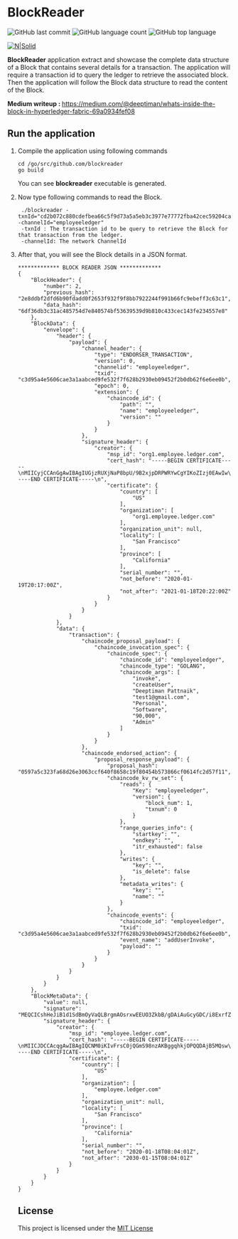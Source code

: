 <h1>BlockReader</h1>
<p>     <img alt="GitHub last commit" src="https://img.shields.io/github/last-commit/Deeptiman/blockreader">  <img alt="GitHub language count" src="https://img.shields.io/github/languages/count/Deeptiman/blockreader"> <img alt="GitHub top language" src="https://img.shields.io/github/languages/top/Deeptiman/blockreader"></p>
<p><a href="https://www.hyperledger.org/projects/fabric"><img src="https://www.hyperledger.org/wp-content/uploads/2016/09/logo_hl_new.png" alt="N|Solid"></a></p>
<p><b>BlockReader</b> application extract and showcase the complete data structure of a Block that contains several details for a transaction. The application will require a transaction id to query the ledger to retrieve the associated block. Then the application will follow the Block data structure to read the content of the Block.</p>
<p><b>Medium writeup : </b><a href="https://medium.com/@deeptiman/whats-inside-the-block-in-hyperledger-fabric-69a0934fef08">https://medium.com/@deeptiman/whats-inside-the-block-in-hyperledger-fabric-69a0934fef08</a>


<h2> Run the application </h2>
<ol>
  <li> 
    Compile the application using following commands 
                
    cd /go/src/github.com/blockreader
    go build            
   
 You can see <b>blockreader</b> executable is generated.
  </li>
 
  <li>
  
   Now type following commands to read the Block.
  
   
                
     ./blockreader -txnId="cd2b072c880cdefbea66c5f9d73a5a5eb3c3977e77772fba42cec59204ca2980" -channelId="employeeledger"            
     -txnId : The transaction id to be query to retrieve the Block for that transaction from the ledger.
     -channelId: The network ChannelId
                
  
  </li>
  
  <li>
   After that, you will see the Block details in a JSON format.
       
    ************* BLOCK READER JSON ************* 
    {
        "BlockHeader": {
            "number": 2,
            "previous_hash": "2e8ddbf2dfd6b90fdadd0f2653f932f9f8bb7922244f991b66fc9ebeff3c63c1",
            "data_hash": "6df36db3c31ac485754d7e840574bf53639539d9b810c433cec143fe234557e8"
        },
        "BlockData": {
            "envelope": {
                "header": {
                    "payload": {
                        "channel_header": {
                            "type": "ENDORSER_TRANSACTION",
                            "version": 0,
                            "channelid": "employeeledger",
                            "txid": "c3d95a4e5606cae3a1aabced9fe532f7f628b2930eb09452f2b0db62f6e6ee0b",
                            "epoch": 0,
                            "extension": {
                                "chaincode_id": {
                                    "path": "",
                                    "name": "employeeledger",
                                    "version": ""
                                }
                            }
                        },
                        "signature_header": {
                            "creator": {
                                "msp_id": "org1.employee.ledger.com",
                                "cert_hash": "-----BEGIN CERTIFICATE-----\nMIICyjCCAnGgAwIBAgIUGjzRUXjNaP8bpU/9B2xjpDRPWRYwCgYIKoZIzj0EAwIw\ngYMxCzAJBgNVBAYTAlVTMRMwEQYDVQQIEwpDYWxpZm9ybmlhMRYwFAYDVQQHEw1T\nYW4gRnJhbmNpc2NvMSEwHwYDVQQKExhvcmcxLmVtcGxveWVlLmxlZGdlci5jb20x\nJDAiBgNVBAMTG2NhLm9yZzEuZW1wbG95ZWUubGVkZ2VyLmNvbTAeFw0yMDAxMTky\nMDE3MDBaFw0yMTAxMTgyMDIyMDBaMDYxGjALBgNVBAsTBHVzZXIwCwYDVQQLEwRv\ncmcxMRgwFgYDVQQDDA90ZXN0MUBnbWFpbC5jb20wWTATBgcqhkjOPQIBBggqhkjO\nPQMBBwNCAARifA6/HyRpmvTk6oNRCeB8QRWgysaxIxaTd36YHgTqFWlSA0oUE2PI\n2HZ7EiY/AOixTtQGzrAoxYgwpz219LBLo4IBDTCCAQkwDgYDVR0PAQH/BAQDAgeA\nMAwGA1UdEwEB/wQCMAAwHQYDVR0OBBYEFEvpcBUx2KVrXK3HJ/d7wLbYOsWRMCsG\nA1UdIwQkMCKAIGDnIjkscY/5fSt5a+QeZtR7sLnSYbI6t10GiS1huLBJMCQGA1Ud\nEQQdMBuCGWRlZXB0aW1hbnBjLUxlbm92by1HNTAtNDUwdwYIKgMEBQYHCAEEa3si\nYXR0cnMiOnsiaGYuQWZmaWxpYXRpb24iOiJvcmcxIiwiaGYuRW5yb2xsbWVudElE\nIjoidGVzdDFAZ21haWwuY29tIiwiaGYuVHlwZSI6InVzZXIiLCJ1c2VybW9kZSI6\nIkFkbWluIn19MAoGCCqGSM49BAMCA0cAMEQCIDUqcBCkezNYkoOpXzJb5F7ZMsaF\nkamc0bRNCLZy4nlSAiBYodLyCs7iivVonEn49L5GaH7c6zUmQw1hcL9AoGttVw==\n-----END CERTIFICATE-----\n",
                                "certificate": {
                                    "country": [
                                        "US"
                                    ],
                                    "organization": [
                                        "org1.employee.ledger.com"
                                    ],
                                    "organization_unit": null,
                                    "locality": [
                                        "San Francisco"
                                    ],
                                    "province": [
                                        "California"
                                    ],
                                    "serial_number": "",
                                    "not_before": "2020-01-19T20:17:00Z",
                                    "not_after": "2021-01-18T20:22:00Z"
                                }
                            }
                        }
                    }
                },
                "data": {
                    "transaction": {
                        "chaincode_proposal_payload": {
                            "chaincode_invocation_spec": {
                                "chaincode_spec": {
                                    "chaincode_id": "employeeledger",
                                    "chaincode_type": "GOLANG",
                                    "chaincode_args": [
                                        "invoke",
                                        "createUser",
                                        "Deeptiman Pattnaik",
                                        "test1@gmail.com",
                                        "Personal",
                                        "Software",
                                        "90,000",
                                        "Admin"
                                    ]
                                }
                            }
                        },
                        "chaincode_endorsed_action": {
                            "proposal_response_payload": {
                                "proposal_hash": "0597a5c323fa68d26e3063ccf640f8658c19f80454b573866cf0614fc2d57f11",
                                "chaincode_kv_rw_set": {
                                    "reads": {
                                        "Key": "employeeledger",
                                        "version": {
                                            "block_num": 1,
                                            "txnum": 0
                                        }
                                    },
                                    "range_queries_info": {
                                        "startkey": "",
                                        "endkey": "",
                                        "itr_exhausted": false
                                    },
                                    "writes": {
                                        "key": "",
                                        "is_delete": false
                                    },
                                    "metadata_writes": {
                                        "key": "",
                                        "name": ""
                                    }
                                },
                                "chaincode_events": {
                                    "chaincode_id": "employeeledger",
                                    "txid": "c3d95a4e5606cae3a1aabced9fe532f7f628b2930eb09452f2b0db62f6e6ee0b",
                                    "event_name": "addUserInvoke",
                                    "payload": ""
                                }
                            }
                        }
                    }
                }
            }
        },
        "BlockMetaData": {
            "value": null,
            "signature": "MEQCICshHeJiB1d1SdBmOyVaQLBrgmAOsrxwEEUO3ZkbB/gDAiAuGcyGDC/i8ExrfZg0p5zzSP/HnBODqSOe5kucVA0ZQg==",
            "signature_header": {
                "creator": {
                    "msp_id": "employee.ledger.com",
                    "cert_hash": "-----BEGIN CERTIFICATE-----\nMIICJDCCAcqgAwIBAgIQCNM0iKIvFrsC0jQGmS98nzAKBggqhkjOPQQDAjB5MQsw\nCQYDVQQGEwJVUzETMBEGA1UECBMKQ2FsaWZvcm5pYTEWMBQGA1UEBxMNU2FuIEZy\nYW5jaXNjbzEcMBoGA1UEChMTZW1wbG95ZWUubGVkZ2VyLmNvbTEfMB0GA1UEAxMW\nY2EuZW1wbG95ZWUubGVkZ2VyLmNvbTAeFw0yMDAxMTgwODA0MDFaFw0zMDAxMTUw\nODA0MDFaMGAxCzAJBgNVBAYTAlVTMRMwEQYDVQQIEwpDYWxpZm9ybmlhMRYwFAYD\nVQQHEw1TYW4gRnJhbmNpc2NvMSQwIgYDVQQDExtvcmRlcmVyLmVtcGxveWVlLmxl\nZGdlci5jb20wWTATBgcqhkjOPQIBBggqhkjOPQMBBwNCAASmE81Sa568qPkJHZR5\nsHtTpF7cLqyhNiHg8Qroq1xlZrdUNxBhIKpT1KMEWA8N1e2sr8HgTLZCL+6s/AHp\nKUXRo00wSzAOBgNVHQ8BAf8EBAMCB4AwDAYDVR0TAQH/BAIwADArBgNVHSMEJDAi\ngCDdKLH7Qvi6j2qO/O4Qb9iZHSAxS1KcLt/XePcoVfHz4jAKBggqhkjOPQQDAgNI\nADBFAiEA2i5wlHfoVlpPKVTinqcO6a9mqmWoPVf67f6V9XV16kICIDhgn18/hRXD\n7PYTnIUfx6l7ruLU+LuJywzxkKD0AScR\n-----END CERTIFICATE-----\n",
                    "certificate": {
                        "country": [
                            "US"
                        ],
                        "organization": [
                            "employee.ledger.com"
                        ],
                        "organization_unit": null,
                        "locality": [
                            "San Francisco"
                        ],
                        "province": [
                            "California"
                        ],
                        "serial_number": "",
                        "not_before": "2020-01-18T08:04:01Z",
                        "not_after": "2030-01-15T08:04:01Z"
                    }
                }
            }
        }
    }
  </li>
<h2>License</h2>
<p>This project is licensed under the <a href="https://github.com/Deeptiman/blockreader/blob/master/LICENSE">MIT License</a></p>

